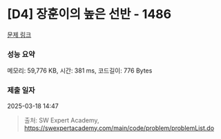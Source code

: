 # [D4] 장훈이의 높은 선반 - 1486 

[문제 링크](https://swexpertacademy.com/main/code/problem/problemDetail.do?contestProbId=AV2b7Yf6ABcBBASw) 

### 성능 요약

메모리: 59,776 KB, 시간: 381 ms, 코드길이: 776 Bytes

### 제출 일자

2025-03-18 14:47



> 출처: SW Expert Academy, https://swexpertacademy.com/main/code/problem/problemList.do